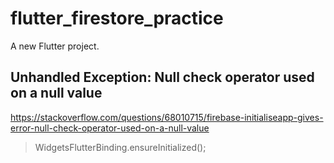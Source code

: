 # flutter_firestore_practice

A new Flutter project.

## Unhandled Exception: Null check operator used on a null value
https://stackoverflow.com/questions/68010715/firebase-initialiseapp-gives-error-null-check-operator-used-on-a-null-value
>WidgetsFlutterBinding.ensureInitialized();
